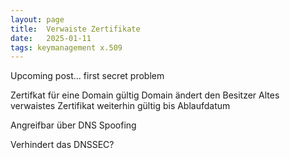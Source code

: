 ```yaml
---
layout: page
title:  Verwaiste Zertifikate
date:   2025-01-11
tags: keymanagement x.509
---
```

Upcoming post... first secret problem

Zertifkat für eine Domain gültig
Domain ändert den Besitzer
Altes verwaistes Zertifikat weiterhin gültig bis Ablaufdatum

Angreifbar über DNS Spoofing

Verhindert das DNSSEC?